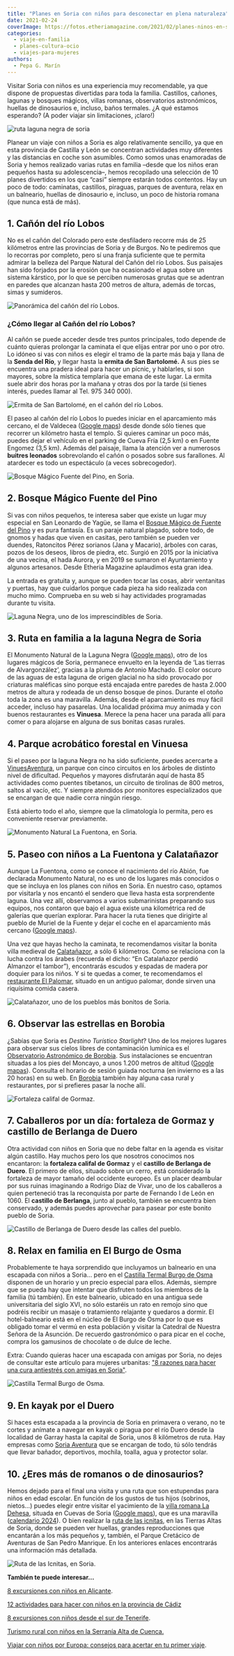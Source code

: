 ```yaml
---
title: "Planes en Soria con niños para desconectar en plena naturaleza"
date: 2021-02-24
coverImage: https://fotos.etheriamagazine.com/2021/02/planes-ninos-en-soria.jpg
categories: 
  - viaje-en-familia
  - planes-cultura-ocio
  - viajes-para-mujeres
authors: 
  - Pepa G. Marín
---
```


Visitar Soria con niños es una experiencia muy recomendable, ya que dispone de 
propuestas divertidas para toda la familia. Castillos, cañones, lagunas y bosques 
mágicos, villas romanas, observatorios astronómicos, huellas de dinosaurios e, incluso, 
baños termales. ¿A qué estamos esperando? (A poder viajar sin limitaciones, ¡claro!) 

![ruta laguna negra de soria](https://fotos.etheriamagazine.com/2021/02/soria-laguna-negra.jpg "Camino de la laguna Negra de Soria. © Pepa García")

Planear un viaje con niños a Soria es algo relativamente sencillo, ya que en esta 
provincia de Castilla y León se concentran actividades muy diferentes y las distancias 
en coche son asumibles. Como somos unas enamoradas de Soria y hemos realizado varias 
rutas en familia –desde que los niños eran pequeños hasta su adolescencia–, hemos 
recopilado una selección de 10 planes divertidos en los que “casi” siempre estarán todos 
contentos. Hay un poco de todo: caminatas, castillos, piraguas, parques de aventura, 
relax en un balneario, huellas de dinosaurio e, incluso, un poco de historia romana (que 
nunca está de más). 

## 1\. Cañón del río Lobos

No es el cañón del Colorado pero este desfiladero recorre más de 25 kilómetros entre las 
provincias de Soria y de Burgos. No te pediremos que lo recorras por completo, pero sí 
una franja suficiente que te permita admirar la belleza del Parque Natural del Cañón del 
río Lobos. Sus paisajes han sido forjados por la erosión que ha ocasionado el agua sobre 
un sistema kárstico, por lo que se perciben numerosas grutas que se adentran en paredes 
que alcanzan hasta 200 metros de altura, además de torcas, simas y sumideros. 

![Panorámica del cañón del río Lobos.](https://fotos.etheriamagazine.com/2021/02/canon-rio-lobos-soria.jpg "Panorámica del cañón del río Lobos. © Etheria Magazine")

### ¿Cómo llegar al Cañón del río Lobos?

Al cañón se puede acceder desde tres puntos principales, todo depende de cuánto quieras 
prolongar la caminata el que elijas entrar por uno o por otro. Lo idóneo si vas con 
niños es elegir el tramo de la parte más baja y llana de la **Senda del Río**, y llegar 
hasta la **ermita de San Bartolomé.** A sus pies se encuentra una pradera ideal para 
hacer un pícnic, y hablarles, si son mayores, sobre la mística templaria que emana de 
este lugar. La ermita suele abrir dos horas por la mañana y otras dos por la tarde (si 
tienes interés, puedes llamar al Tel. 975 340 000). 

![Ermita de San Bartolomé, en el cañón del río Lobos.](https://fotos.etheriamagazine.com/2021/02/ermita-san-bartolome-canon-rio-lobos.jpg "Ermita de San Bartolomé, en el cañón del río Lobos.")

El paseo al cañón del río Lobos lo puedes iniciar en el aparcamiento más cercano, el de 
Valdecea ([Google 
maps](https://www.google.es/maps/place/Parking+Ermita+de+San+Bartolom%C3%A9/@41.7421015,-3.0636154,15.94z/data=!4m8!1m2!2m1!1saparcamiento+ca%C3%B1%C3%B3n+rio+lobos!3m4!1s0x0:0xff14b9fc6a178340!8m2!3d41.7455792!4d-3.0606741)) 
desde donde sólo tienes que recorrer un kilómetro hasta el templo. Si quieres caminar un 
poco más, puedes dejar el vehículo en el parking de Cueva Fría (2,5 km) o en Fuente 
Engomez (3,5 km). Además del paisaje, llama la atención ver a numerosos **buitres 
leonados** sobrevolando el cañón o posados sobre sus farallones. Al atardecer es todo un 
espectáculo (a veces sobrecogedor). 

![Bosque Mágico Fuente del Pino, en Soria.](https://fotos.etheriamagazine.com/2021/02/bosque-magico-soria.jpg "© Bosque Mágico Fuente del Pino, en Soria.")

## 2\. Bosque Mágico Fuente del Pino

Si vas con niños pequeños, te interesa saber que existe un lugar muy especial en San 
Leonardo de Yagüe, se llama el [Bosque Mágico de Fuente del 
Pino](https://www.bosquemagicofuentedelpino.es) y es pura fantasía. Es un paraje natural 
plagado, sobre todo, de gnomos y hadas que viven en casitas, pero también se pueden ver 
duendes, Ratoncitos Pérez sorianos (Jana y Macario), árboles con caras, pozos de los 
deseos, libros de piedra, etc. Surgió en 2015 por la iniciativa de una vecina, el hada 
Aurora, y en 2019 se sumaron el Ayuntamiento y algunos artesanos. Desde Etheria Magazine 
aplaudimos esta gran idea. 

La entrada es gratuita y, aunque se pueden tocar las cosas, abrir ventanitas y puertas, 
hay que cuidarlos porque cada pieza ha sido realizada con mucho mimo. Comprueba en su 
web si hay actividades programadas durante tu visita. 

![Laguna Negra, uno de los imprescindibles de Soria.](https://fotos.etheriamagazine.com/2021/02/laguna-negra-en-soria.jpg "Laguna Negra, uno de los imprescindibles de Soria. © Etheria Magazine")

## 3\. Ruta en familia a la laguna Negra de Soria

El Monumento Natural de la Laguna Negra ([Google 
maps](https://www.google.es/maps/place/Laguna+Negra+de+Urbi%C3%B3n/@41.9988064,-2.8492676,17z/data=!4m12!1m6!3m5!1s0xd451976b4228027:0xb86d42eb28d868db!2sLaguna+Negra+de+Urbi%C3%B3n!8m2!3d41.9988024!4d-2.8470789!3m4!1s0xd451976b4228027:0xb86d42eb28d868db!8m2!3d41.9988024!4d-2.8470789)), 
otro de los lugares mágicos de Soria, permanece envuelto en la leyenda de ‘Las tierras 
de Alvargonzález’, gracias a la pluma de Antonio Machado. El color oscuro de las aguas 
de esta laguna de origen glacial no ha sido provocado por criaturas maléficas sino 
porque está encajada entre paredes de hasta 2.000 metros de altura y rodeada de un denso 
bosque de pinos. Durante el otoño toda la zona es una maravilla. Además, desde el 
aparcamiento es muy fácil acceder, incluso hay pasarelas. Una localidad próxima muy 
animada y con buenos restaurantes es **Vinuesa**. Merece la pena hacer una parada allí 
para comer o para alojarse en alguna de sus bonitas casas rurales. 

## 4\. Parque acrobático forestal en Vinuesa

Si el paseo por la laguna Negra no ha sido suficiente, puedes acercarte a [VinuesAventura](https://www.vinuesaventura.com/), 
un parque con cinco circuitos en los árboles de distinto nivel de dificultad. Pequeños y 
mayores disfrutarán aquí de hasta 85 actividades como puentes tibetanos, un circuito de 
tirolinas de 800 metros, saltos al vacío, etc. Y siempre atendidos por monitores 
especializados que se encargan de que nadie corra ningún riesgo. 

Está abierto todo el año, siempre que la climatología lo permita, pero es conveniente 
reservar previamente. 

![Monumento Natural La Fuentona, en Soria.](https://fotos.etheriamagazine.com/2021/02/la-fuentona-soria-1.jpg "Monumento Natural La Fuentona, en Soria. © Etheria M.")

## 5\. Paseo con niños a La Fuentona y Calatañazor

Aunque La Fuentona, como se conoce el nacimiento del río Abión, fue declarada Monumento 
Natural, no es uno de los lugares más conocidos o que se incluya en los planes con niños 
en Soria. En nuestro caso, optamos por visitarla y nos encantó el sendero que lleva 
hasta esta sorprendente laguna. Una vez allí, observamos a varios submarinistas 
preparando sus equipos, nos contaron que bajo el agua existe una kilométrica red de 
galerías que querían explorar. Para hacer la ruta tienes que dirigirte al pueblo de 
Muriel de la Fuente y dejar el coche en el aparcamiento más cercano ([Google 
maps](https://www.google.es/maps/place/Parking+1+de+La+Fuentona/@41.7305634,-2.8646888,15.43z/data=!4m12!1m6!3m5!1s0xd44e5fb4919c8df:0x4ae42a44e0da8b74!2sLa+Fuentona+de+Cabrejas+del+Pinar!8m2!3d41.7345985!4d-2.8637228!3m4!1s0xd44e50493937343:0xd851efbcd1b1bf79!8m2!3d41.7265547!4d-2.8587654)). 

Una vez que hayas hecho la caminata, te recomendamos visitar la bonita villa medieval de [Calatañazor](http://www.calatanazor.es/), 
a sólo 6 kilómetros. Como se relaciona con la lucha contra los árabes (recuerda el 
dicho: “En Catalañazor perdió Almanzor el tambor”), encontrarás escudos y espadas de 
madera por doquier para los niños. Y si te quedas a comer, te recomendamos el [restaurante 
El Palomar](http://www.elpalomarrestaurante.com/), situado en un antiguo palomar, donde 
sirven una riquísima comida casera. 

![Calatañazor, uno de los pueblos más bonitos de Soria.](https://fotos.etheriamagazine.com/2021/02/soria-con-ninos-calatanazor-717x1024.jpg "Calatañazor, uno de los pueblos más bonitos de Soria. © Etheria Magazine")

## 6\. Observar las estrellas en Borobia

¿Sabías que Soria es _Destino Turístico Starlight_? Uno de los mejores lugares para 
observar sus cielos libres de contaminación lumínica es el [Observatorio Astronómico de 
Borobia](http://www.ccborobia.com/). Sus instalaciones se encuentran situadas a los pies 
del Moncayo, a unos 1.200 metros de altitud ([Google 
mapas](https://www.google.es/maps/place/Observatorio+Astron%C3%B3mico+Borobia/@41.664348,-1.89851,17z/data=!4m12!1m6!3m5!1s0xd5b0be23dd68f1f:0x7a7752a5c050697c!2sObservatorio+Astron%C3%B3mico+Borobia!8m2!3d41.664344!4d-1.8963213!3m4!1s0xd5b0be23dd68f1f:0x7a7752a5c050697c!8m2!3d41.664344!4d-1.8963213)). 
Consulta el horario de sesión guiada nocturna (en invierno es a las 20 horas) en su web. 
En [Borobia](http://www.ccborobia.com/alojamiento.html) también hay alguna casa rural y 
restaurantes, por si prefieres pasar la noche allí. 

![Fortaleza califal de Gormaz.](https://fotos.etheriamagazine.com/2021/02/fortaleza-califal-gormaz.jpg "Fortaleza califal de Gormaz. © Etheria Magazine")

## 7\. Caballeros por un día: fortaleza de Gormaz y castillo de Berlanga de Duero

Otra actividad con niños en Soria que no debe faltar en la agenda es visitar algún 
castillo. Hay muchos pero los que nosotros conocimos nos encantaron: la **fortaleza 
califal de Gormaz** y el **castillo de Berlanga de Duero**. El primero de ellos, situado 
sobre un cerro, está considerado la fortaleza de mayor tamaño del occidente europeo. Es 
un placer deambular por sus ruinas imaginando a Rodrigo Díaz de Vivar, uno de los 
caballeros a quien perteneció tras la reconquista por parte de Fernando I de León en 
1060. El **castillo de Berlanga**, junto al pueblo, también se encuentra bien 
conservado, y además puedes aprovechar para pasear por este bonito pueblo de Soria. 

![Castillo de Berlanga de Duero desde las calles del pueblo.](https://fotos.etheriamagazine.com/2021/02/castillo-berlanga-duero-soria-1.jpg "Castillo de Berlanga de Duero desde las calles del pueblo. © Etheria Magazine")

## 8\. Relax en familia en El Burgo de Osma

Probablemente te haya sorprendido que incluyamos un balneario en una escapada con niños 
a Soria... pero en el [Castilla Termal Burgo de 
Osma](https://www.castillatermal.com/hoteles/burgo-de-osma/) disponen de un horario y un 
precio especial para ellos. Además, siempre que se pueda hay que intentar que disfruten 
todos los miembros de la familia (tú también). En este balneario, ubicado en una antigua 
sede universitaria del siglo XVI, no sólo estaréis un rato en remojo sino que podréis 
recibir un masaje o tratamiento relajante y quedaros a dormir. El hotel-balneario está 
en el núcleo de El Burgo de Osma por lo que es obligado tomar el vermú en esta población 
y visitar la Catedral de Nuestra Señora de la Asunción. De recuerdo gastronómico o para 
picar en el coche, compra los gamusinos de chocolate o de dulce de leche. 

Extra: Cuando quieras hacer una escapada con amigas por Soria, no dejes de consultar 
este artículo para mujeres urbanitas: ["8 razones para hacer una cura antiestrés con 
amigas en 
Soria"](https://etheriamagazine.com/2019/08/12/ocho-razones-para-viajar-a-soria-con-amigas/). 

![Castilla Termal Burgo de Osma.](https://fotos.etheriamagazine.com/2021/02/balneario-burgo-osma-en-familia.jpg "© Castilla Termal Burgo de Osma.")

## 9\. En kayak por el Duero

Si haces esta escapada a la provincia de Soria en primavera o verano, no te cortes y 
anímate a navegar en kayak o piragua por el río Duero desde la localidad de Garray hasta 
la capital de Soria, unos 8 kilómetros de ruta. Hay empresas como [Soria 
Aventura](https://soriaventura.com/actividad/rafting/) que se encargan de todo, tú sólo 
tendrás que llevar bañador, deportivos, mochila, toalla, agua y protector solar. 

## 10\. ¿Eres más de romanos o de dinosaurios?

Hemos dejado para el final una visita y una ruta que son estupendas para niños en edad 
escolar. En función de los gustos de tus hijos (sobrinos, nietos...) puedes elegir entre 
visitar el yacimiento de la [villa romana La 
Dehesa](https://www.villaromanaladehesa.es/informaci%C3%B3n-general/folletos/), situada 
en Cuevas de Soria ([Google 
maps](https://www.google.es/maps/place/Villa+Romana+La+Dehesa/@41.6666352,-2.6233716,15.47z/data=!4m12!1m6!3m5!1s0xd44c5f513a12841:0xe986b0863c6aca93!2sVilla+Romana+La+Dehesa!8m2!3d41.6692274!4d-2.6206792!3m4!1s0xd44c5f513a12841:0xe986b0863c6aca93!8m2!3d41.6692274!4d-2.6206792)), 
que es una maravilla ([calendario 
2024](https://www.villaromanaladehesa.es/informaci%C3%B3n-general/)). O bien realizar la [ruta 
de las icnitas](http://www.rutadelasicnitas.com/), en las Tierras Altas de Soria, donde 
se pueden ver huellas, grandes reproducciones que encantarán a los más pequeños y, 
también, el Parque Cretácico de Aventuras de San Pedro Manrique. En los anteriores 
enlaces encontrarás una información más detallada. 

![Ruta de las Icnitas, en Soria.](https://fotos.etheriamagazine.com/2021/02/ruta-dinosaurios-soria.jpg "Ruta de las Icnitas, en Soria. © Diputación Provincial de Soria")

**También te puede interesar...** 

[8 excursiones con niños en 
Alicante](https://etheriamagazine.com/2020/05/28/8-excursiones-con-ninos-en-alicante/). 

[12 actividades para hacer con niños en la provincia de 
Cádiz](https://etheriamagazine.com/2020/03/12/12-actividades-familiares-para-viajes-con-ninos-en-cadiz/) 

[8 excursiones con niños desde el sur de 
Tenerife](https://etheriamagazine.com/2020/03/06/excursiones-en-familia-desde-el-sur-de-tenerife-con-ninos/). 

[Turismo rural con niños en la Serranía Alta de 
Cuenca.](https://etheriamagazine.com/2019/11/29/turismo-rural-familiar-con-ninos-en-serrania-cuenca/) 

[Viajar con niños por Europa: consejos para acertar en tu primer 
viaje](https://etheriamagazine.com/2021/02/02/viajar-con-ninos-por-europa-consejos-y-propuestas/).
